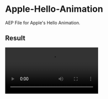 # Apple-Hello-Animation
AEP File for Apple's Hello Animation.

## Result
![Here's the Result](Hello.mp4)
